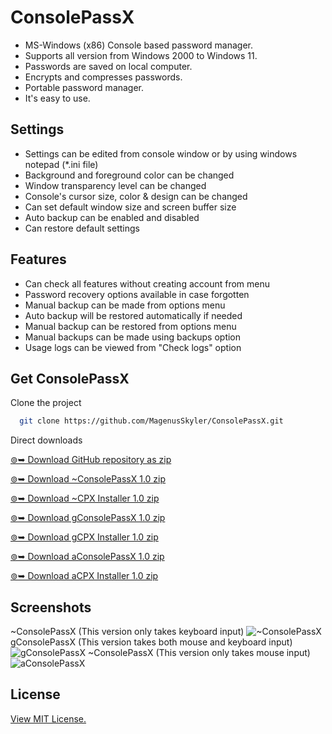 
# ConsolePassX

- MS-Windows (x86) Console based password manager.
- Supports all version from Windows 2000 to Windows 11.
- Passwords are saved on local computer.
- Encrypts and compresses passwords.
- Portable password manager.
- It's easy to use.
## Settings

- Settings can be edited from console window or by using windows notepad (*.ini file)
- Background and foreground color can be changed
- Window transparency level can be changed
- Console's cursor size, color & design can be changed
- Can set default window size and screen buffer size
- Auto backup can be enabled and disabled
- Can restore default settings

## Features

- Can check all features without creating account from menu
- Password recovery options available in case forgotten
- Manual backup can be made from options menu
- Auto backup will be restored automatically if needed
- Manual backup can be restored from options menu
- Manual backups can be made using backups option
- Usage logs can be viewed from "Check logs" option


## Get ConsolePassX

Clone the project

```bash
  git clone https://github.com/MagenusSkyler/ConsolePassX.git
```
Direct downloads

[⊚➥ Download GitHub repository as zip](https://github.com/MagenusSkyler/ConsolePassX/archive/refs/heads/main.zip)

[⊚➥ Download ~ConsolePassX 1.0 zip](https://github.com/MagenusSkyler/ConsolePassX/raw/main/Bin/~ConsolePassX-1.0-main.zip)

[⊚➥ Download ~CPX Installer 1.0 zip](https://github.com/MagenusSkyler/ConsolePassX/raw/main/Bin/~CPX-1.0-NoUI-Installer.zip)

[⊚➥ Download gConsolePassX 1.0 zip](https://github.com/MagenusSkyler/ConsolePassX/raw/main/Bin/gConsolePassX-1.0-main.zip)

[⊚➥ Download gCPX Installer 1.0 zip](https://github.com/MagenusSkyler/ConsolePassX/raw/main/Bin/gCPX-1.0-GUI-Installer.zip)

[⊚➥ Download aConsolePassX 1.0 zip](https://github.com/MagenusSkyler/ConsolePassX/raw/main/Bin/aConsolePassX-1.0-main.zip)

[⊚➥ Download aCPX Installer 1.0 zip](https://github.com/MagenusSkyler/ConsolePassX/raw/main/Bin/aCPX-1.0-GUI-Installer.zip)
## Screenshots

~ConsolePassX (This version only takes keyboard input)
![~ConsolePassX](https://github.com/MagenusSkyler/ConsolePassX/blob/main/Preview/~ConsolePassX-1.0.png?raw=true)
gConsolePassX (This version takes both mouse and keyboard input)
![gConsolePassX](https://github.com/MagenusSkyler/ConsolePassX/blob/main/Preview/gConsolePassX-1.0.png?raw=true)
~ConsolePassX (This version only takes mouse input)
![aConsolePassX](https://github.com/MagenusSkyler/ConsolePassX/blob/main/Preview/aConsolePassX-1.0.png?raw=true)
## License

[View MIT License.](https://github.com/MagenusSkyler/ConsolePassX/blob/main/LICENSE)

